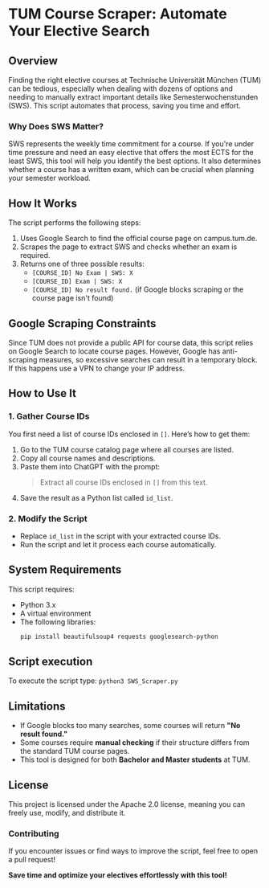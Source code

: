 # TUM Course Scraper: Automate Your Elective Search

## Overview
Finding the right elective courses at Technische Universität München (TUM) can be tedious, especially when dealing with dozens of options and needing to manually extract important details like Semesterwochenstunden (SWS). This script automates that process, saving you time and effort.

### **Why Does SWS Matter?**
SWS represents the weekly time commitment for a course. If you're under time pressure and need an easy elective that offers the most ECTS for the least SWS, this tool will help you identify the best options. It also determines whether a course has a written exam, which can be crucial when planning your semester workload.

## **How It Works**
The script performs the following steps:
1. Uses Google Search to find the official course page on campus.tum.de.
2. Scrapes the page to extract SWS and checks whether an exam is required.
3. Returns one of three possible results:
   - `[COURSE_ID] No Exam | SWS: X`
   - `[COURSE_ID] Exam | SWS: X`
   - `[COURSE_ID] No result found.` (if Google blocks scraping or the course page isn't found)

## **Google Scraping Constraints**
Since TUM does not provide a public API for course data, this script relies on Google Search to locate course pages. However, Google has anti-scraping measures, so excessive searches can result in a temporary block. If this happens use a VPN to change your IP address.

## **How to Use It**
### **1. Gather Course IDs**
You first need a list of course IDs enclosed in `[]`. Here’s how to get them:
1. Go to the TUM course catalog page where all courses are listed.
2. Copy all course names and descriptions.
3. Paste them into ChatGPT with the prompt:
   > Extract all course IDs enclosed in `[]` from this text.
4. Save the result as a Python list called `id_list`.

### **2. Modify the Script**
- Replace `id_list` in the script with your extracted course IDs.
- Run the script and let it process each course automatically.

## **System Requirements**
This script requires:
- Python 3.x
- A virtual environment
- The following libraries:
  ```sh
  pip install beautifulsoup4 requests googlesearch-python
  ```

## **Script execution**
To execute the script type: ```ṕython3 SWS_Scraper.py```

## **Limitations**
- If Google blocks too many searches, some courses will return **"No result found."**
- Some courses require **manual checking** if their structure differs from the standard TUM course pages.
- This tool is designed for both **Bachelor and Master students** at TUM.

## **License**
This project is licensed under the Apache 2.0 license, meaning you can freely use, modify, and distribute it.

### **Contributing**
If you encounter issues or find ways to improve the script, feel free to open a pull request!

**Save time and optimize your electives effortlessly with this tool!**


